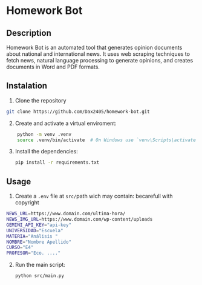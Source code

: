 # Homework Bot


## Description

Homework Bot is an automated tool that generates opinion documents about national and international news. It uses web scraping techniques to fetch news, natural language processing to generate opinions, and creates documents in Word and PDF formats.

## Instalation

1. Clone the repository

```sh
git clone https://github.com/Dax2405/homework-bot.git
```

2. Create and activate a virtual enviroment:

```sh
    python -m venv .venv
    source .venv/bin/activate  # On Windows use `venv\Scripts\activate`
```

3. Install the dependencies:

    ```sh
    pip install -r requirements.txt
    ```


## Usage

1. Create a `.env` file at `src/`path  wich may contain:
    becarefull with copyright
 
```sh
NEWS_URL=https://www.domain.com/ultima-hora/
NEWS_IMG_URL=https://www.domain.com/wp-content/uploads
GEMINI_API_KEY="api-key"
UNIVERSIDAD="Escuela"
MATERIA="Análisis "
NOMBRE="Nombre Apellido"
CURSO="E4"
PROFESOR="Eco. ...."
```
2. Run the main script:
    ```sh
    python src/main.py
    ```